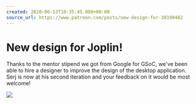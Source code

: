 ```yaml
---
created: 2020-06-13T10:35:45.000+00:00
source_url: https://www.patreon.com/posts/new-design-for-38190482
---
```


# New design for Joplin!

Thanks to the mentor stipend we got from Google for GSoC, we've been able to hire a designer to improve the design of the desktop application. Serj is now at his second iteration and your feedback on it would be most welcome!

![](https://raw.githubusercontent.com/laurent22/joplin/dev/Assets/WebsiteAssets/images/news/20200613-103545_0.png)